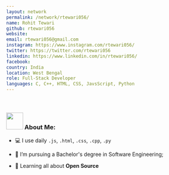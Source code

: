 ```yaml
---
layout: network
permalink: /network/rtewari056/
name: Rohit Tewari
github: rtewari056
website: 
email: rtewari056@gmail.com
instagram: https://www.instagram.com/rtewari056/
twitter: https://twitter.com/rtewari056
linkedin: https://www.linkedin.com/in/rtewari056/
facebook: 
country: India
location: West Bengal
role: Full-Stack Developer
languages: C, C++, HTML, CSS, JavsScript, Python
---
```


<br>

### <img src="https://github.com/TheDudeThatCode/TheDudeThatCode/blob/master/Assets/Developer.gif" width="45px"> About Me:

- 💻 I use daily `.js`, `.html`, `.css`, `.cpp`, `.py`

- 💼 I’m pursuing a Bachelor's degree in Software Engineering;

- 🌱 Learning all about **Open Source**
 